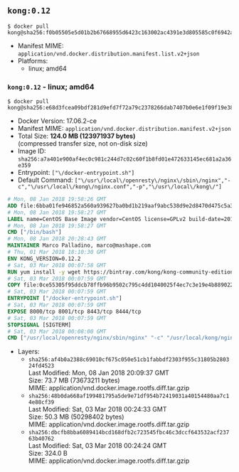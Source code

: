 ## `kong:0.12`

```console
$ docker pull kong@sha256:f0b05505e5d01b2b67668955d6423c163002ac4391e3d805585c0f6942ac7e08
```

-	Manifest MIME: `application/vnd.docker.distribution.manifest.list.v2+json`
-	Platforms:
	-	linux; amd64

### `kong:0.12` - linux; amd64

```console
$ docker pull kong@sha256:e68d3fcea09bdf281d9efd7f72a79c2378266dab7407b0e6e1f09f19e387802b
```

-	Docker Version: 17.06.2-ce
-	Manifest MIME: `application/vnd.docker.distribution.manifest.v2+json`
-	Total Size: **124.0 MB (123971937 bytes)**  
	(compressed transfer size, not on-disk size)
-	Image ID: `sha256:a7a401e900af4ec0c981c244d7c02c60f1b8fd01e472633145ec681a2a36e359`
-	Entrypoint: `["\/docker-entrypoint.sh"]`
-	Default Command: `["\/usr\/local\/openresty\/nginx\/sbin\/nginx","-c","\/usr\/local\/kong\/nginx.conf","-p","\/usr\/local\/kong\/"]`

```dockerfile
# Mon, 08 Jan 2018 19:58:26 GMT
ADD file:6bba01fe946852a560a939627ba0bd1b219aaf9abc538d9e2d8470d475c5a399 in / 
# Mon, 08 Jan 2018 19:58:27 GMT
LABEL name=CentOS Base Image vendor=CentOS license=GPLv2 build-date=20180107
# Mon, 08 Jan 2018 19:58:27 GMT
CMD ["/bin/bash"]
# Mon, 08 Jan 2018 20:28:43 GMT
MAINTAINER Marco Palladino, marco@mashape.com
# Thu, 01 Mar 2018 18:10:30 GMT
ENV KONG_VERSION=0.12.2
# Sat, 03 Mar 2018 00:07:58 GMT
RUN yum install -y wget https://bintray.com/kong/kong-community-edition-rpm/download_file?file_path=centos/7/kong-community-edition-$KONG_VERSION.el7.noarch.rpm &&     yum clean all
# Sat, 03 Mar 2018 00:07:59 GMT
COPY file:0ce55305f95ddcb78ffb96b9502c795c4dd1040025f4ec7c3e19e4b889022b90 in /docker-entrypoint.sh 
# Sat, 03 Mar 2018 00:07:59 GMT
ENTRYPOINT ["/docker-entrypoint.sh"]
# Sat, 03 Mar 2018 00:07:59 GMT
EXPOSE 8000/tcp 8001/tcp 8443/tcp 8444/tcp
# Sat, 03 Mar 2018 00:07:59 GMT
STOPSIGNAL [SIGTERM]
# Sat, 03 Mar 2018 00:08:00 GMT
CMD ["/usr/local/openresty/nginx/sbin/nginx" "-c" "/usr/local/kong/nginx.conf" "-p" "/usr/local/kong/"]
```

-	Layers:
	-	`sha256:af4b0a2388c69010cf675c050e51cb1fabbdf2303f955c31805b280324fd4523`  
		Last Modified: Mon, 08 Jan 2018 20:09:37 GMT  
		Size: 73.7 MB (73673211 bytes)  
		MIME: application/vnd.docker.image.rootfs.diff.tar.gzip
	-	`sha256:48b0da668af199481795a5de9e71df954b72419031a40154480aa7c14e88cf39`  
		Last Modified: Sat, 03 Mar 2018 00:24:33 GMT  
		Size: 50.3 MB (50298402 bytes)  
		MIME: application/vnd.docker.image.rootfs.diff.tar.gzip
	-	`sha256:dbcfb8bba6089414bcd168dfb2c723545fbc46c3dccf643532acf23763b40762`  
		Last Modified: Sat, 03 Mar 2018 00:24:24 GMT  
		Size: 324.0 B  
		MIME: application/vnd.docker.image.rootfs.diff.tar.gzip
